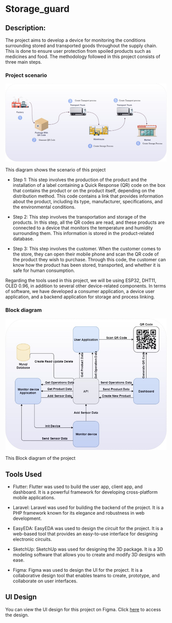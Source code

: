 # Storage_guard

## Description:


The project aims to develop a device for monitoring the conditions surrounding stored and transported goods throughout the supply chain. This is done to ensure user protection from spoiled products such as medicines and food. The methodology followed in this project consists of three main steps.
### Project scenario

![Alt Text](Diagrams/scenario.jpg)

This diagram shows the scenario of this project

* Step 1: This step involves the production of the product and the installation of a label containing a Quick Response (QR) code on the box that contains the product or on the product itself, depending on the distribution method. This code contains a link that provides information about the product, including its type, manufacturer, specifications, and the environmental conditions.

* Step 2: This step involves the transportation and storage of the products. In this step, all the QR codes are read, and these products are connected to a device that monitors the temperature and humidity surrounding them. This information is stored in the product-related database.

* Step 3: This step involves the customer. When the customer comes to the store, they can open their mobile phone and scan the QR code of the product they wish to purchase. Through this code, the customer can know how the product has been stored, transported, and whether it is safe for human consumption.

Regarding the tools used in this project, we will be using ESP32, DHT11, OLED 0.96, in addition to several other device-related components. In terms of software, we have developed a consumer application, a device user application, and a backend application for storage and process linking.



### Block diagram

![Alt Text](Diagrams/block_diagram.jpg)

This Block diagram of the project

## Tools Used

- Flutter: Flutter was used to build the user app, client app, and dashboard. It is a powerful framework for developing cross-platform mobile applications.

- Laravel: Laravel was used for building the backend of the project. It is a PHP framework known for its elegance and robustness in web development.

- EasyEDA: EasyEDA was used to design the circuit for the project. It is a web-based tool that provides an easy-to-use interface for designing electronic circuits.

- SketchUp: SketchUp was used for designing the 3D package. It is a 3D modeling software that allows you to create and modify 3D designs with ease.

- Figma: Figma was used to design the UI for the project. It is a collaborative design tool that enables teams to create, prototype, and collaborate on user interfaces.

## UI Design
You can view the UI design for this project on Figma. Click [here](https://www.figma.com/file/PbwwBlaESeXXwpQmey9ZeX/Storage-Guard?type=design&node-id=106%3A343&mode=design&t=6I2FvKPpFj7dOu3u-1) to access the design.
